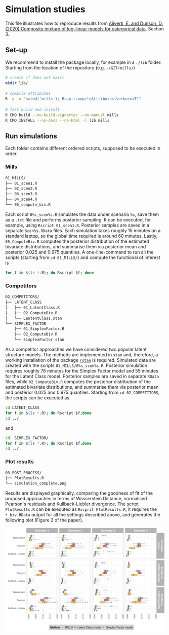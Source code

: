 # Simulation studies
This file illustrates how to reproduce results from [Aliverti, E. and Dunson, D. (2020) Composite mixture of log-linear models for categorical data](https://arxiv.org/abs/2004.01462), Section 3.

## Set-up
We recommend to install the package locally, for example in a `./lib` folder.
Starting from the location of the repository (e.g. `~/GIT/mills/`)
```bash
# create if does not exist
mkdir lib/

# compile attributes
R -q -e "setwd('mills'); Rcpp::compileAttributes(verbose=T)"

# fast build and install 
R CMD build --no-build-vignettes --no-manual mills
R CMD INSTALL --no-docs --no-html -l lib mills
```

## Run simulations

Each folder contains different ordered scripts, supposed to be executed in order.

### Mills

```bash
01_MILLS/
├── 01_scen1.R
├── 02_scen2.R
├── 03_scen3.R
├── 04_scen4.R
└── 05_compute_biv.R
```

Each script `0%s_scen%s.R` simulates the data under scenario `%s`, save them as a `.txt` file and performs posterior sampling.
It can be executed, for example, using `Rscript 01_scen1.R`.
Posterior samples are saved in a separate `Scen%s.RData` files. Each simulation takes roughly $15$ minutes on a standard laptop, so the global time required is around $60$ minutes.
Lastly, `05_ComputeBiv.R` computes the posterior distribution of the estimated bivariate distributions, and summarise them via posterior mean and posterior $0.025$ and $0.975$ quantiles.
A one-line-command to run all the scripts (starting from `cd 01_MILLS/`) and compute the functional of interest is

```bash
for f in $(ls *.R); do Rscript $f; done
```

### Competitors

```bash
02_COMPETITORS/
├── LATENT_CLASS
│   ├── 01_LatentClass.R
│   ├── 02_ComputeBiv.R
│   └── LantentClass.stan
└── SIMPLEX_FACTOR
    ├── 01_SimplexFactor.R
    ├── 02_ComputeBiv.R
    └── SimplexFactor.stan
```

As a competitor approaches we have considered two popular latent structure models.
The methods are implemented in `stan` and, therefore, a working installation of the package [`rstan`](https://github.com/stan-dev/rstan/) is required. 
Simulated data are created with the scripts `01_MILLS/0%s_scen%s.R`.
Posterior simulation requires roughly $78$ minutes for the Simplex Factor model and $55$ minutes for the Latent Class model. Posterior samples are saved in separate `RData` files, while `02_ComputeBiv.R` computes the posterior distribution of the estimated bivariate distributions, and summarise them via posterior mean and posterior $0.025$ and $0.975$ quantiles.
Starting from `cd 02_COMPETITORS`, the scripts can be executed as

```bash
cd LATENT_CLASS
for f in $(ls *.R); do Rscript $f;done
cd ../
```
and 
```bash
cd  SIMPLEX_FACTOR/
for f in $(ls *.R); do Rscript $f;done
cd ../
```


### Plot results

```bash
03_POST_PROCESS/
├── PlotResults.R
└── simulation_complete.png
```
Results are displayed graphically, comparing the goodness of fit of the proposed approaches in terms of Wasserstein Distance, normalised Pearson's residuals and Kullback-Liebler divergence.
The script `PlotResults.R` can be executed as `Rscprit PlotResults.R`; it requires the `*_biv.RData` output for all the settings described above, and generates the following plot (Figure 2 of the paper).

![](03_POST_PROCESS/simulation_complete.png)
